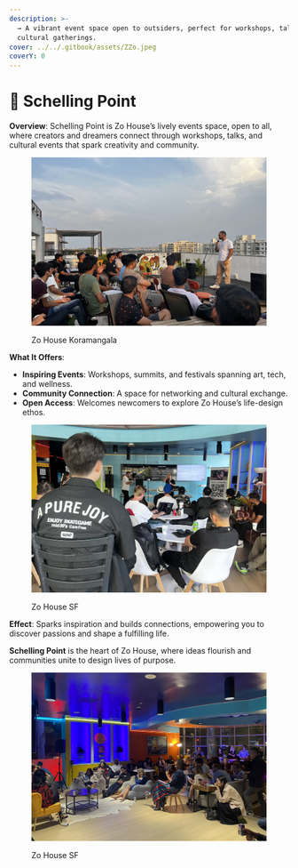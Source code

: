 ```yaml
---
description: >-
  → A vibrant event space open to outsiders, perfect for workshops, talks, and
  cultural gatherings.
cover: ../../.gitbook/assets/ZZo.jpeg
coverY: 0
---
```


# 📍 Schelling Point

**Overview**: Schelling Point is Zo House’s lively events space, open to all, where creators and dreamers connect through workshops, talks, and cultural events that spark creativity and community.

<figure><img src="../../.gitbook/assets/image (4) (1).png" alt=""><figcaption><p>Zo House Koramangala</p></figcaption></figure>

**What It Offers**:

* **Inspiring Events**: Workshops, summits, and festivals spanning art, tech, and wellness.
* **Community Connection**: A space for networking and cultural exchange.
* **Open Access**: Welcomes newcomers to explore Zo House’s life-design ethos.

<figure><img src="../../.gitbook/assets/image (2) (1).png" alt=""><figcaption><p>Zo House SF</p></figcaption></figure>

**Effect**: Sparks inspiration and builds connections, empowering you to discover passions and shape a fulfilling life.

**Schelling Point** is the heart of Zo House, where ideas flourish and communities unite to design lives of purpose.

<figure><img src="../../.gitbook/assets/image (1) (1) (1).png" alt=""><figcaption><p>Zo House SF</p></figcaption></figure>

